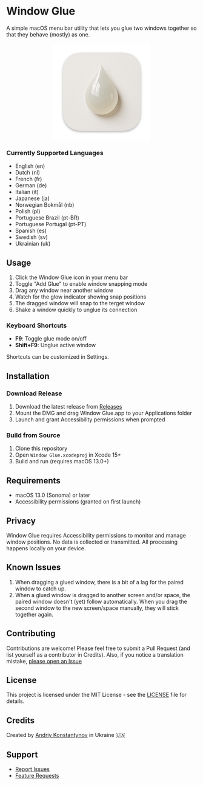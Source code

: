 # Window Glue

A simple macOS menu bar utility that lets you glue two windows together so that they behave (mostly) as one.

<img style="display: block; margin: auto;" src="assets/Icon-MacOS-256x256.png"/>

### Currently Supported Languages
- English (en)
- Dutch (nl)
- French (fr)
- German (de)
- Italian (it)
- Japanese (ja)
- Norwegian Bokmål (nb)
- Polish (pl)
- Portuguese Brazil (pt-BR)
- Portuguese Portugal (pt-PT)
- Spanish (es)
- Swedish (sv)
- Ukrainian (uk)

## Usage

1. Click the Window Glue icon in your menu bar
2. Toggle "Add Glue" to enable window snapping mode
3. Drag any window near another window
4. Watch for the glow indicator showing snap positions
5. The dragged window will snap to the terget window
6. Shake a window quickly to unglue its connection

### Keyboard Shortcuts
- **F9**: Toggle glue mode on/off
- **Shift+F9**: Unglue active window

Shortcuts can be customized in Settings.

## Installation

### Download Release
1. Download the latest release from [Releases](https://github.com/Conxt/WindowGlue/releases)
2. Mount the DMG and drag Window Glue.app to your Applications folder
3. Launch and grant Accessibility permissions when prompted

### Build from Source
1. Clone this repository
2. Open `Window Glue.xcodeproj` in Xcode 15+
3. Build and run (requires macOS 13.0+)

## Requirements

- macOS 13.0 (Sonoma) or later
- Accessibility permissions (granted on first launch)

## Privacy

Window Glue requires Accessibility permissions to monitor and manage window positions. No data is collected or transmitted. All processing happens locally on your device.

## Known Issues

1. When dragging a glued window, there is a bit of a lag for the paired window to catch up.
2. When a glued window is dragged to another screen and/or space, the paired window doesn't (yet) follow automatically. When you drag the second window to the new screen/space manually, they will stick together again.

## Contributing

Contributions are welcome! Please feel free to submit a Pull Request (and list yourself as a contributor in Credits).
Also, if you notice a translation mistake, [please open an Issue](https://github.com/Conxt/WindowGlue/issues)

## License

This project is licensed under the MIT License - see the [LICENSE](LICENSE) file for details.

## Credits

Created by [Andriy Konstantynov](https://github.com/Conxt) in Ukraine 🇺🇦

## Support

- [Report Issues](https://github.com/Conxt/WindowGlue/issues)
- [Feature Requests](https://github.com/Conxt/WindowGlue/discussions)
